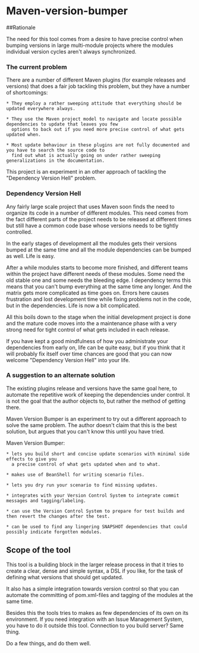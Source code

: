 # Maven-version-bumper

##Rationale

  The need for this tool comes from a desire to have precise control when bumping versions in large multi-module
  projects where the modules individual version cycles aren't always synchronized.

### The current problem

  There are a number of different Maven plugins (for example releases and versions) that does a fair job
  tackling this problem, but they have a number of shortcomings:

    * They employ a rather sweeping attitude that everything should be updated everywhere always.

    * They use the Maven project model to navigate and locate possible dependencies to update that leaves you few
      options to back out if you need more precise control of what gets updated when.

    * Most update behaviour in these plugins are not fully documented and you have to search the source code to
      find out what is actually going on under rather sweeping generalizations in the documentation.

  This project is an experiment in an other approach of tackling the "Dependency Version Hell" problem.

### Dependency Version Hell

  Any fairly large scale project that uses Maven soon finds the need to organize its code in a number of different
  modules. This need comes from the fact different parts of the project needs to be released at different times but
  still have a common code base whose versions needs to be tightly controlled.

  In the early stages of development all the modules gets their versions bumped at the same time and all the
  module dependencies can be bumped as well. Life is easy.

  After a while modules starts to become more finished, and different teams within the project have different needs
  of these modules. Some need the old stable one and some needs the bleeding edge. I dependency terms this means that
  you can't bump everything at the same time any longer. And the matrix gets more complicated as time goes on. Errors
  here causes frustration and lost development time while fixing problems not in the code, but in the dependencies.
  Life is now a bit complicated.

  All this boils down to the stage when the initial development project is done and the mature code moves into the
  a maintenance phase with a very strong need for tight control of what gets included in each release.

  If you have kept a good mindfulness of how you administrate your dependencies from early on, life can be quite
  easy, but if you think that it will probably fix itself over time chances are good that you can now welcome
  "Dependency Version Hell" into your life.

### A suggestion to an alternate solution

  The existing plugins release and versions have the same goal here, to automate the repetitive work of keeping the
  dependencies under control. It is not the goal that the author objects to, but rather the method of getting there.

  Maven Version Bumper is an experiment to try out a different approach to solve the same problem. The author
  doesn't claim that this is the best solution, but argues that you can't know this until you have tried.

  Maven Version Bumper:

    * lets you build short and concise update scenarios with minimal side effects to give you
      a precise control of what gets updated when and to what.

    * makes use of BeanShell for writing scenario files.

    * lets you dry run your scenario to find missing updates.

    * integrates with your Version Control System to integrate commit messages and tagging/labeling.

    * can use the Version Control System to prepare for test builds and then revert the changes after the test.

    * can be used to find any lingering SNAPSHOT dependencies that could possibly indicate forgotten modules.


## Scope of the tool

  This tool is a building block in the larger release process in that it tries to create a clear, dense and simple
  syntax, a DSL if you like, for the task of defining what versions that should get updated.

  It also has a simple integration towards version control so that you can automate the committing of pom.xml-files
  and tagging of the modules at the same time.

  Besides this the tools tries to makes as few dependencies of its own on its environment. If you need integration with
  an Issue Management System, you have to do it outside this tool. Connection to you build server? Same thing.

  Do a few things, and do them well.
